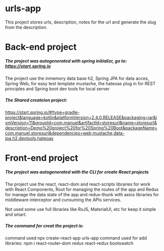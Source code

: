 # urls-app
This project stores urls, description, notes for the url and generate the slug from the description.

# Back-end project
##### The project was autogenerated with spring initializr, go to: https://start.spring.io

The project use the inmemory data base h2, Spring JPA for data acces, Spring Web, for easy test template mustache, the hateoas plug in for REST principles and Spring boot dev tools for local server

##### The Shared createion project:
https://start.spring.io/#!type=gradle-project&language=kotlin&platformVersion=2.4.0.RELEASE&packaging=jar&jvmVersion=11&groupId=com.manuel&artifactId=storesurl&name=storesurl&description=Demo%20project%20for%20Spring%20Boot&packageName=com.manuel.storesurl&dependencies=web,mustache,data-jpa,h2,devtools,hateoas



# Front-end project
##### The project was autogenerated with the CLI for create React projects

The project use the react, react-dom and react-scripts libraries for work with React Components, Rout for managing the routes of the app and Redux for manage the data state of the app and redux-thunk with axios libraries for middleware interceptor and cunsuming the APIs services.

Not used some use full libraries like RxJS, MaterialUI, etc for keep it simple and smart.

##### The command for creat the project is: 
command used npx create-react-app urls-app
command used for add libraries: npm i react-router-dom redux react-redux bootswatch 
